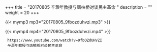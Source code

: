 +++
title = "20170805  辛灏年教授与唐柏桥对谈民主革命 "
description = ""
weight = 20
+++

{{< mymp3 mp3="20170805_9fbozduhvzi.mp3" >}}

{{< mymp4 mp4="20170805_9fbozduhvzi.mp4" >}}

     https://www.youtube.com/watch?v=9fbOZdUHVZI 
     辛灏年教授与唐柏桥对谈民主革命 
     
